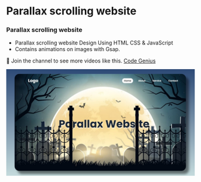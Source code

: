 # Parallax scrolling website
### Parallax scrolling website

- Parallax scrolling website Design Using HTML CSS & JavaScript
- Contains animations on images with Gsap.

💙 Join the channel to see more videos like this. [Code Genius](https://www.youtube.com/@codegenius02)

![preview img](/preview.png)
